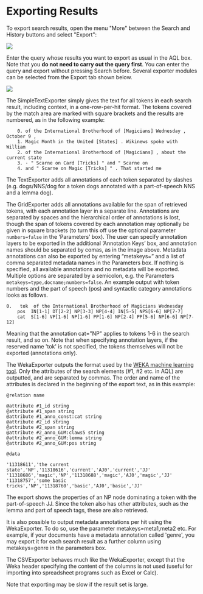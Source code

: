 # Exporting Results

To export search results, open the menu "More" between the Search and
History buttons and select "Export":

![](/images/export.png)

Enter the query whose results you want to export as usual in the AQL
box. Note that you **do not need to carry out the query first**. You can
enter the query and export without pressing Search before. Several
exporter modules can be selected from the Export tab shown below.

![](/images/export2.png)

The SimpleTextExporter simply gives the text for all tokens in each
search result, including context, in a one-row-per-hit format. The
tokens covered by the match area are marked with square brackets and the
results are numbered, as in the following
example:

``` 
    0. of the International Brotherhood of [Magicians] Wednesday , October 9 , 
    1. Magic Month in the United [States] . Wikinews spoke with William 
    2. of the International Brotherhood of [Magicians] , about the current state 
    3. - " Scarne on Card [Tricks] " and " Scarne on 
    4. and " Scarne on Magic [Tricks] " . That started me 
```

The TextExporter adds all annotations of each token separated by slashes
(e.g. dogs/NNS/dog for a token dogs annotated with a part-of-speech NNS
and a lemma dog).

The GridExporter adds all annotations available for the span of
retrieved tokens, with each annotation layer in a separate line.
Annotations are separated by spaces and the hierarchical order of
annotations is lost, though the span of tokens covered by each
annotation may optionally be given in square brackets (to turn this off
use the optional parameter `numbers=false` in the ‘Parameters’ box). The
user can specify annotation layers to be exported in the additional
‘Annotation Keys’ box, and annotation names should be separated by
comas, as in the image above. Metadata annotations can also be exported
by entering “metakeys=” and a list of comma separated metadata names in
the Parameters box. If nothing is specified, all available annotations
and no metadata will be exported. Multiple options are separated by a
semicolon, e.g. the Parameters `metakeys=type,docname;numbers=false`. An
example output with token numbers and the part of speech (pos) and
syntactic category annotations looks as follows.

    0.   tok  of the International Brotherhood of Magicians Wednesday 
        pos  IN[1-1] DT[2-2] NP[3-3] NP[4-4] IN[5-5] NPS[6-6] NP[7-7] 
        cat  S[1-6] VP[1-6] NP[1-6] PP[1-6] NP[2-4] PP[5-6] NP[6-6] NP[7-12] 

Meaning that the annotation cat="NP" applies to tokens 1-6 in the search
result, and so on. Note that when specifying annotation layers, if the
reserved name 'tok' is not specified, the tokens themselves will not be
exported (annotations only).

The WekaExporter outputs the format used by the [WEKA machine learning
tool](http://www.cs.waikato.ac.nz/ml/weka/). Only the attributes of the
search elements (\#1, \#2 etc. in AQL) are outputted, and are separated
by commas. The order and name of the attributes is declared in the
beginning of the export text, as in this example:

    @relation name
    
    @attribute #1_id string
    @attribute #1_span string
    @attribute #1_anno_const:cat string
    @attribute #2_id string
    @attribute #2_span string
    @attribute #2_anno_GUM:claws5 string
    @attribute #2_anno_GUM:lemma string
    @attribute #2_anno_GUM:pos string
    
    @data
    
    '11318611','the current state','NP','11318616','current','AJ0','current','JJ'
    '11318686','magic','NP','11318688','magic','AJ0','magic','JJ'
    '11318757','some basic tricks','NP','11318760','basic','AJ0','basic','JJ'

The export shows the properties of an NP node dominating a token with
the part-of-speech JJ. Since the token also has other attributes, such
as the lemma and part of speech tags, these are also retrieved.

It is also possible to output metadata annotations per hit using the
WekaExporter. To do so, use the parameter metakeys=meta1,meta2 etc. For
example, if your documents have a metadata annotation called 'genre',
you may export it for each search result as a further column using
metakeys=genre in the parameters box.

The CSVExporter behaves much like the WekaExporter, except that the Weka
header specifying the content of the columns is not used (useful for
importing into spreadsheet programs such as Excel or Calc).

Note that exporting may be slow if the result set is large.